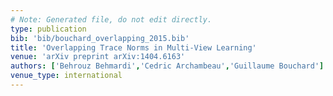 ```yaml
---
# Note: Generated file, do not edit directly.
type: publication
bib: 'bib/bouchard_overlapping_2015.bib'
title: 'Overlapping Trace Norms in Multi-View Learning'
venue: 'arXiv preprint arXiv:1404.6163'
authors: ['Behrouz Behmardi','Cedric Archambeau','Guillaume Bouchard']
venue_type: international
---
```

